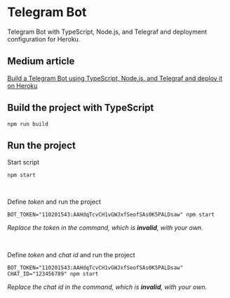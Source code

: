 # Telegram Bot

Telegram Bot with TypeScript, Node.js, and Telegraf and deployment configuration for Heroku.

## Medium article

[Build a Telegram Bot using TypeScript, Node.js, and Telegraf and deploy it on Heroku](https://pirasalbe.medium.com/build-a-telegram-bot-using-typescript-node-js-and-telegraf-and-deploy-it-on-heroku-fcc28c15614f)

## Build the project with TypeScript

```
npm run build
```

## Run the project

Start script

```
npm start
```

&nbsp;

Define _token_ and run the project

```
BOT_TOKEN="110201543:AAHdqTcvCH1vGWJxfSeofSAs0K5PALDsaw" npm start
```

_Replace the token in the command, which is **invalid**, with your own._

&nbsp;

Define _token_ and _chat id_ and run the project

```
BOT_TOKEN="110201543:AAHdqTcvCH1vGWJxfSeofSAs0K5PALDsaw" CHAT_ID="123456789" npm start
```

_Replace the chat id in the command, which is **invalid**, with your own._
